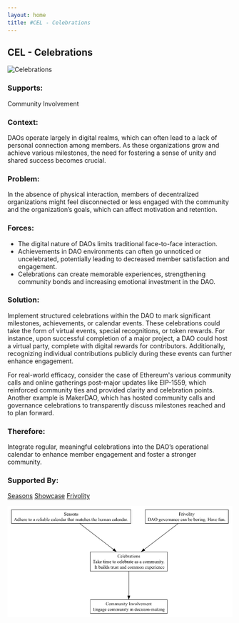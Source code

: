 ```yaml
---
layout: home
title: #CEL - Celebrations
---
```


## CEL - Celebrations

![Celebrations](./output/illustration/celebrations_illustration_v3.png)

### Supports:

Community Involvement

### Context:

DAOs operate largely in digital realms, which can often lead to a lack of personal connection among members. As these organizations grow and achieve various milestones, the need for fostering a sense of unity and shared success becomes crucial.

### Problem:

In the absence of physical interaction, members of decentralized organizations might feel disconnected or less engaged with the community and the organization’s goals, which can affect motivation and retention.

### Forces:

- The digital nature of DAOs limits traditional face-to-face interaction.
- Achievements in DAO environments can often go unnoticed or uncelebrated, potentially leading to decreased member satisfaction and engagement.
- Celebrations can create memorable experiences, strengthening community bonds and increasing emotional investment in the DAO.

### Solution:

Implement structured celebrations within the DAO to mark significant milestones, achievements, or calendar events. These celebrations could take the form of virtual events, special recognitions, or token rewards. For instance, upon successful completion of a major project, a DAO could host a virtual party, complete with digital rewards for contributors. Additionally, recognizing individual contributions publicly during these events can further enhance engagement.

For real-world efficacy, consider the case of Ethereum's various community calls and online gatherings post-major updates like EIP-1559, which reinforced community ties and provided clarity and celebration points. Another example is MakerDAO, which has hosted community calls and governance celebrations to transparently discuss milestones reached and to plan forward.

### Therefore:

Integrate regular, meaningful celebrations into the DAO’s operational calendar to enhance member engagement and foster a stronger community.

### Supported By:

[Seasons](./seasons.md)
[Showcase](./showcase.md)
[Frivolity](./frivolity.md)

![Celebrations](./output/celebrations_specific_graph_v3.png)